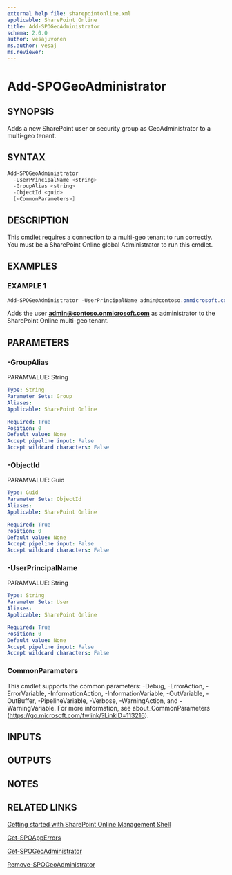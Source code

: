 ```yaml
---
external help file: sharepointonline.xml
applicable: SharePoint Online
title: Add-SPOGeoAdministrator
schema: 2.0.0
author: vesajuvonen
ms.author: vesaj
ms.reviewer:
---
```


# Add-SPOGeoAdministrator

## SYNOPSIS

Adds a new SharePoint user or security group as GeoAdministrator to a multi-geo tenant.


## SYNTAX

```powershell
Add-SPOGeoAdministrator
  -UserPrincipalName <string>
  -GroupAlias <string>
  -ObjectId <guid>
  [<CommonParameters>]
```

## DESCRIPTION
This cmdlet requires a connection to a multi-geo tenant to run correctly. 
You must be a SharePoint Online global Administrator to run this cmdlet.


## EXAMPLES

### EXAMPLE 1
```powershell
Add-SPOGeoAdministrator -UserPrincipalName admin@contoso.onmicrosoft.com
```
Adds the user **admin@contoso.onmicrosoft.com**  as administrator to the SharePoint Online multi-geo tenant.


## PARAMETERS

### -GroupAlias
PARAMVALUE: String


```yaml
Type: String
Parameter Sets: Group
Aliases: 
Applicable: SharePoint Online

Required: True
Position: 0
Default value: None
Accept pipeline input: False
Accept wildcard characters: False
```

### -ObjectId
PARAMVALUE: Guid


```yaml
Type: Guid
Parameter Sets: ObjectId
Aliases: 
Applicable: SharePoint Online

Required: True
Position: 0
Default value: None
Accept pipeline input: False
Accept wildcard characters: False
```
### -UserPrincipalName
PARAMVALUE: String


```yaml
Type: String
Parameter Sets: User
Aliases: 
Applicable: SharePoint Online

Required: True
Position: 0
Default value: None
Accept pipeline input: False
Accept wildcard characters: False
```

### CommonParameters
This cmdlet supports the common parameters: -Debug, -ErrorAction, -ErrorVariable, -InformationAction, -InformationVariable, -OutVariable, -OutBuffer, -PipelineVariable, -Verbose, -WarningAction, and -WarningVariable. For more information, see about_CommonParameters (https://go.microsoft.com/fwlink/?LinkID=113216).

## INPUTS

## OUTPUTS

## NOTES


## RELATED LINKS

[Getting started with SharePoint Online Management Shell](https://docs.microsoft.com/powershell/sharepoint/sharepoint-online/connect-sharepoint-online?view=sharepoint-ps)

[Get-SPOAppErrors](Get-SPOAppErrors.md)

[Get-SPOGeoAdministrator](Get-SPOGeoAdministrator.md)

[Remove-SPOGeoAdministrator](Remove-SPOGeoAdministrator.md)



